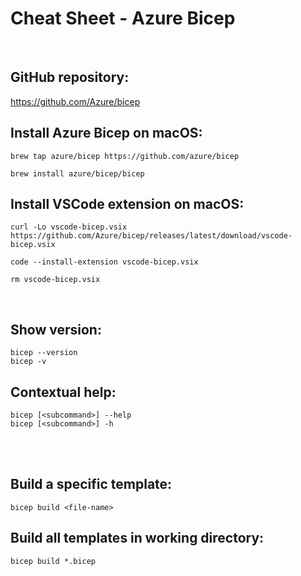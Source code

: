 # Cheat Sheet - Azure Bicep

<br>

## GitHub repository:
https://github.com/Azure/bicep

## Install Azure Bicep on macOS:
```shell
brew tap azure/bicep https://github.com/azure/bicep

brew install azure/bicep/bicep
```

## Install VSCode extension on macOS:
```shell
curl -Lo vscode-bicep.vsix https://github.com/Azure/bicep/releases/latest/download/vscode-bicep.vsix

code --install-extension vscode-bicep.vsix

rm vscode-bicep.vsix
```

<br>

## Show version:
```shell
bicep --version
bicep -v
```

## Contextual help:
```shell
bicep [<subcommand>] --help
bicep [<subcommand>] -h
```

<br><br>

## Build a specific template:
```shell
bicep build <file-name>
```

## Build all templates in working directory:
```shell
bicep build *.bicep
```